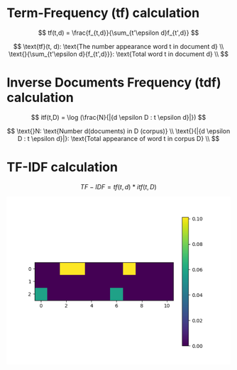 # Term-Frequency (tf) calculation
$$
tf(t,d) = \frac{f_{t,d}}{\sum_{t'\epsilon d}f_{t',d}}
$$

$$
\text{tf}(t, d):  \text{The number appearance word t in document d} \\
\text{}{\sum_{t'\epsilon d}{f_{t',d}}}:  \text{Total word t in document d} \\
$$
# Inverse Documents Frequency (tdf) calculation


$$
itf(t,D) = \log (\frac{N}{|{d \epsilon D : t \epsilon d}|})
$$

$$
\text{}N:  \text{Number d(documents) in D (corpus)} \\
\text{}{|{d \epsilon D : t \epsilon d}|}:  \text{Total appearance of word t in corpus D} \\
$$

# TF-IDF calculation

$$
\text{}TF-IDF = tf(t,d) * itf(t,D)
$$
<body>
<div>
<img title="a title" alt="Alt text" src="Figure_1.png">
</div>
</body>


